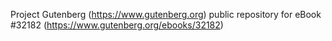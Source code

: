 Project Gutenberg (https://www.gutenberg.org) public repository for eBook #32182 (https://www.gutenberg.org/ebooks/32182)

